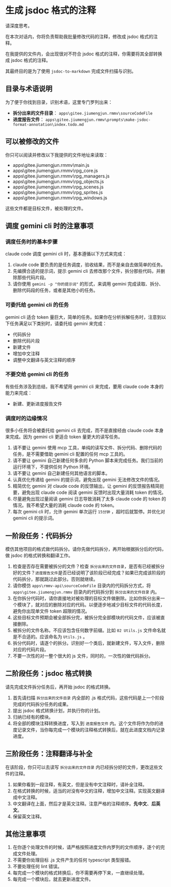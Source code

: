 # 生成 jsdoc 格式的注释

请深度思考。

在本次对话内，你将负责帮助我批量修改代码的注释，修改成 jsdoc 格式的注释。

在我提供的文件内，会出现很对不符合 jsdoc 格式的注释，你需要将其全部转换成 jsdoc 格式的注释。

其最终目的是为了使用 `jsdoc-to-markdown` 完成文件扫描与识别。

## 目录与术语说明

为了便于你找到目录，识别术语，这里专门罗列出来：

- **拆分出来的文件目录**： `apps\gitee.jiumengjun.rmmv\sourceCodeFile`
- **进度报告文件**： `apps\gitee.jiumengjun.rmmv\prompts\make-jsdoc-format-annotation\index.todo.md`

## 可以被修改的文件

你只可以阅读并修改以下我提供的文件地址来读取：

- apps\gitee.jiumengjun.rmmv\main.js
- apps\gitee.jiumengjun.rmmv\rpg_core.js
- apps\gitee.jiumengjun.rmmv\rpg_managers.js
- apps\gitee.jiumengjun.rmmv\rpg_objects.js
- apps\gitee.jiumengjun.rmmv\rpg_scenes.js
- apps\gitee.jiumengjun.rmmv\rpg_sprites.js
- apps\gitee.jiumengjun.rmmv\rpg_windows.js

这些文件都是目标文件，被处理的文件。

## 调度 gemini cli 时的注意事项

### 调度任务时的基本步骤

claude code 调度 gemini cli 时，基本遵循以下方式来完成：

1. claude code 要负责的是任务调度，验收结果，而不是亲自去做简单的任务。
2. 先编撰合适的提示词，提示 gemini cli 去修改那个文件，拆分那些代码，并删除那些代码片段。
3. 请你使用 `gemini -p "你的提示词"` 的形式，来调用 gemini 完成读取、拆分、删除代码段的任务，或者是其他小的任务。

### 可委托给 gemini cli 的任务

gemini cli 适合 token 量巨大，简单的任务。如果你在分析拆解任务时，注意到以下任务满足以下类别时，请委托给 gemini 来完成：

- 代码拆分
- 删除代码片段
- 新建文件
- 增加中文注释
- 调整中文翻译与英文注释的顺序

### 不要交给 gemini cli 的任务

有些任务涉及到总结，我不希望用 gemini cli 来完成，要用 claude code 本身的能力来完成：

- 新建、更新进度报告文件

### 调度时的边缘情况

很多小任务将会被委托给 gemini cli 去完成，而不是直接经由 claude code 本身来完成。因为 gemini cli 更适合 token 量更大的读写任务。

1. 请不要让 gemini 使用 mcp 工具，单纯的读写文件、拆分代码、删除代码的任务，是不需要借助 gemini cli 配置的任何 mcp 工具的。
2. 请不要让 gemini 自己新建任何多余的 Python 脚本来完成任务。我们当前的运行环境下，不提供任何 Python 环境。
3. 请不要让 gemini 自己新建任何其他语言的脚本。
4. 认真优化传递给 gemini 的提示词，避免出现 gemini 无法修改文件的情况。
5. 精简优化 gemini 对 claude code 的反馈输出，让 gemini 的反馈报告精简扼要，避免出现 claude code 阅读 gemini 反馈时出现大量消耗 token 的情况。
6. 尽量避免出现过量阅读 gemini 日志导致消耗了太多 claude code 的 token 的情况。我不希望大量的消耗 claude code 的 token。
7. 每次 gemini cli 时，允许 gemini 单次运行 `15分钟` ，超时后就暂停。并优化对 gemini cli 的提示词。

## 一阶段任务：代码拆分

模仿其他项目的格式做代码拆分。请你先做代码拆分，再开始根据拆分后的代码，做 jsdoc 的格式转换和翻译工作。

1. 检查是否存在需要被拆分的文件？检查 `拆分出来的文件目录`，是否有已经被拆分好的文件？`进度报告文件`是否已经说明了该阶段已经完成？如果已完成该阶段的代码拆分，那就跳过此部分。否则就继续。
2. 请你模仿 `apps\rmmv-api\sourceCodeFile` 目录内的代码拆分方式，将 `apps\gitee.jiumengjun.rmmv` 目录内的代码拆分到 `拆分出来的文件目录` 内。
3. 在你拆分代码时，请你直接地对被处理的目标文件做删除。比如你拆分出来一个模块了，就对应的删除对应的代码。以便逐步地减少目标文件的代码长度，避免你出现单文件 token 超限的情况。
4. 这些目标文件预期会被全部拆分完，被拆分完全部模块的代码文件，应该被直接删除。
5. 被拆分的文件名称。不应该包含任何数字前缀。比如 `02 Utils.js` 文件命名就是不合适的。应该命名为 `Utils.js` 。
6. 拆分代码时，请逐个的拆分。识别好一个类后，就新建文件，写入文件，删除对应的代码片段。
7. 不要一次性的对一整个很大的 js 文件，同时的，一次性的做代码拆分。

## 二阶段任务：jsdoc 格式转换

请先完成文件拆分任务后，再开始 jsdoc 的格式转换。

1. 首先请扫描 `拆分出来的文件目录` 内全部的 .js 格式代码，这些代码是上一个阶段完成的代码拆分任务的成果。
2. 提出 jsdoc 格式转换计划，并执行你的计划。
3. 归纳已经有的模块。
4. 将全部的模块注释转换进度，写入到 `进度报告文件` 内。这个文件将作为你的进度记录文件，当你每完成一个模块的注释格式转换后，就在此进度文档内记录进度。

## 三阶段任务：注释翻译与补全

在该阶段，你只可以去读写 `拆分出来的文件目录` 内已经拆分好的文件，更改这些文件的注释。

1. 如果你看到一段注释，有英文，但是没有中文注释时，请补全注释。
2. 在格式转换的时候，适当的对没有中文的注释，增加中文注释。实现英文翻译成中文注释。
3. 中文翻译在上面，然后才是英文注释。注意严格的注释顺序。**先中文**、**后英文**。
4. 保留英文注释。

## 其他注意事项

1. 在你逐个处理文件的时候，请严格按照进度文件内罗列的文件顺序，逐个的完成文件处理。
2. 不需要你处理目标 .js 文件产生的任何 typescript 类型报错。
3. 不要处理任何 lint 错误。
4. 每完成一个模块的格式转换后，你不需要再停下来，一直继续处理。
5. 每完成一个模块后，就去更新进度文件。
